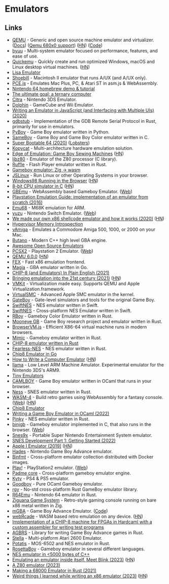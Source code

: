 # Emulators

## Links

- [QEMU](https://www.qemu.org/) - Generic and open source machine emulator and virtualizer. ([Docs](https://qemu.weilnetz.de/doc/qemu-doc.html)) ([Qemu 680x0 support](https://www.youtube.com/watch?v=s_ve0bCC9q4)) ([HN](https://news.ycombinator.com/item?id=25027213)) ([Code](https://github.com/qemu/qemu))
- [byuu](https://github.com/byuu/byuu) - Multi-system emulator focused on performance, features, and ease of use.
- [Quickemu](https://github.com/wimpysworld/quickemu) - Quickly create and run optimized Windows, macOS and Linux desktop virtual machines. ([HN](https://news.ycombinator.com/item?id=28797129))
- [Lisa Emulator](https://github.com/rayarachelian/lisaem)
- [Shoebill](https://github.com/pruten/shoebill) - Macintosh II emulator that runs A/UX (and A/UX only).
- [PCE.js](https://github.com/jsdf/pce) - Emulates Mac Plus, PC, & Atari ST in asm.js & WebAssembly.
- [Nintendo 64 homebrew demo & tutorial](https://github.com/jsdf/n64-sdk-demo)
- [The ultimate goal: a ternary computer](https://github.com/ssloy/triador)
- [Citra](https://github.com/citra-emu/citra) - Nintendo 3DS Emulator.
- [Dolphin](https://github.com/dolphin-emu/dolphin) - GameCube and Wii Emulator.
- [Writing an Emulator in JavaScript (and Interfacing with Multiple UIs) (2020)](https://www.taniarascia.com/writing-an-emulator-in-javascript-chip8/)
- [gdbstub](https://github.com/daniel5151/gdbstub) - Implementation of the GDB Remote Serial Protocol in Rust, primarily for use in emulators.
- [PyBoy](https://github.com/Baekalfen/PyBoy) - Game Boy emulator written in Python.
- [SameBoy](https://github.com/LIJI32/SameBoy) - Game Boy and Game Boy Color emulator written in C.
- [Super Bootable 64 (2020)](https://christine.website/blog/super-bootable-64-2020-05-06) ([Lobsters](https://lobste.rs/s/lmhaaa/super_bootable_64))
- [Kopycat](https://github.com/inforion/kopycat) - Multi-architecture hardware emulation solution.
- [Edge of Emulation: Game Boy Sewing Machines](https://shonumi.github.io/articles/art22.html) ([HN](https://news.ycombinator.com/item?id=23425524))
- [libz80](https://github.com/ggambetta/libz80) - Emulator of the Z80 processor (C library).
- [Ruffle](https://github.com/ruffle-rs/ruffle) - Flash Player emulator written in Rust.
- [Gameboy emulator: Zig -> wasm](https://github.com/fengb/fundude)
- [JSLinux](https://bellard.org/jslinux/) - Run Linux or other Operating Systems in your browser.
- [Windows98 Running in the Browser](https://copy.sh/v86/?profile=windows98) ([HN](https://news.ycombinator.com/item?id=23674012))
- [8-bit CPU simulator in C](https://github.com/reutiteuti/logic) ([HN](https://news.ycombinator.com/item?id=23672470))
- [GBEmu](https://github.com/BlueBlazin/gbemu) - WebAssembly based Gameboy Emulator. ([Web](https://gbemu.netlify.app/))
- [Playstation Emulation Guide: implementation of an emulator from scratch (2016)](https://svkt.org/~simias/guide.pdf)
- [Emu68](https://github.com/michalsc/Emu68) - M68K emulation for ARM.
- [yuzu](https://github.com/yuzu-emu/yuzu) - Nintendo Switch Emulator. ([Web](https://yuzu-emu.org/))
- [We made our own x86 shellcode emulator and how it works (2020)](https://hvmi.github.io/blog/2020/11/11/bdshemu.html) ([HN](https://news.ycombinator.com/item?id=25057062))
- [Hypervisor Memory Introspection](https://github.com/hvmi/hvmi)
- [vAmiga](https://github.com/dirkwhoffmann/vAmiga) - Emulates a Commodore Amiga 500, 1000, or 2000 on your Mac.
- [Butano](https://github.com/GValiente/butano) - Modern C++ high level GBA engine.
- [Awesome Open Source Emulators](https://github.com/alnacle/awesome-emulators)
- [PCSX2](https://github.com/PCSX2/pcsx2) - Playstation 2 Emulator. ([Web](https://pcsx2.net/))
- [QEMU 6.0.0](https://www.qemu.org/2021/04/30/qemu-6-0-0/) ([HN](https://news.ycombinator.com/item?id=26990957))
- [FEX](https://github.com/FEX-Emu/FEX) - Fast x86 emulation frontend.
- [Magia](https://github.com/pokemium/magia) - GBA emulator written in Go.
- [CHIP-8 (and Emulators) In Plain English (2021)](https://cgmathprog.home.blog/2021/05/20/chip-8-and-emulator-overview/)
- [Bringing emulation into the 21st century (2021)](https://blog.davetcode.co.uk/post/21st-century-emulator/) ([HN](https://news.ycombinator.com/item?id=27728941))
- [VMKit](https://github.com/adnsio/vmkit) - Virtualization made easy. Supports QEMU and Apple Virtualization.framework.
- [VirtualSMC](https://github.com/acidanthera/VirtualSMC) - Advanced Apple SMC emulator in the kernel.
- [GateBoy](https://github.com/aappleby/MetroBoy) - Gate-level simulators and tools for the original Game Boy.
- [SwiftNES](https://github.com/tib/SwiftNES) - NES emulator written in Swift.
- [SwiftNES](https://github.com/thara/SwiftNES) - Cross-platform NES Emulator written in Swift.
- [RBoy](https://github.com/mvdnes/rboy) - Gameboy Color Emulator written in Rust.
- [Mooneye GB](https://github.com/Gekkio/mooneye-gb) - Game Boy research project and emulator written in Rust.
- [BrowserVM.js](https://github.com/elliott-wen/browservm.js) - Efficient X86-64 virtual machine runs in modern browsers.
- [Mimic](https://github.com/jawline/Mimic) - Gameboy emulator written in Rust.
- [CHIP-8 emulator written in Rust](https://github.com/jawline/CHIP-9)
- [Fearless-NES](https://github.com/TomasKralCZ/Fearless-NES) - NES emulator written in Rust.
- [Chip8 Emulator in Go](https://github.com/ambertide/chip8)
- [How to Write a Computer Emulator](https://fms.komkon.org/EMUL8/HOWTO.html) ([HN](https://news.ycombinator.com/item?id=29237372))
- [llama](https://github.com/archshift/llama) - Low Level ARM Machine Amulator. Experimental emulator for the Nintendo 3DS's ARM9.
- [Tiny Emulators](https://floooh.github.io/tiny8bit/)
- [CAMLBOY](https://github.com/linoscope/CAMLBOY) - Game Boy emulator written in OCaml that runs in your browser.
- [Ness](https://github.com/Kelpsy/ness) - SNES emulator written in Rust.
- [WASM-4](https://github.com/aduros/wasm4) - Build retro games using WebAssembly for a fantasy console. ([Web](https://wasm4.org/)) ([HN](https://news.ycombinator.com/item?id=29632813))
- [Chip8 Emulator](https://github.com/dmatlack/chip8)
- [Writing a Game Boy Emulator in OCaml (2022)](https://linoscope.github.io/writing-a-game-boy-emulator-in-ocaml/)
- [Pinky](https://github.com/koute/pinky) - NES emulator written in Rust.
- [binjgb](https://github.com/binji/binjgb) - Gameboy emulator implemented in C, that also runs in the browser. ([Web](https://binji.github.io/binjgb/))
- [Snes9x](https://github.com/snes9xgit/snes9x) - Portable Super Nintendo Entertainment System emulator.
- [SNES Development Part 1: Getting Started (2022)](https://blog.wesleyac.com/posts/snes-dev-1-getting-started)
- [Apple I Emulator (2019)](https://www.shadertoy.com/view/tlX3W7) ([HN](https://news.ycombinator.com/item?id=30718854))
- [Hades](https://github.com/Arignir/Hades) - Nintendo Game Boy Advance emulator.
- [Binfmt](https://github.com/tonistiigi/binfmt) - Cross-platform emulator collection distributed with Docker images.
- [Play!](https://github.com/jpd002/Play-) - PlayStation2 emulator. ([Web](https://purei.org/))
- [Padme core](https://github.com/alexlren/padme-core) - Cross-platform gameboy emulator engine.
- [Kyty](https://github.com/InoriRus/Kyty) - PS4 & PS5 emulator.
- [Goodboy](https://github.com/Engil/Goodboy) - Pure OCaml Gameboy emulator.
- [rgy](https://github.com/YushiOMOTE/rgy) - No-std cross-platform Rust GameBoy emulator library.
- [R64Emu](https://github.com/rasky/r64emu) - Nintendo 64 emulator in Rust.
- [Ziguana Game System](https://github.com/MasterQ32/Ziguana-Game-System) - Retro-style gaming console running on bare x86 metal written in Zig.
- [mGBA](https://mgba.io/) - Game Boy Advance Emulator. ([Code](https://github.com/mgba-emu/mgba))
- [webЯcade](https://github.com/webrcade/webrcade) - WASM based retro emulation on any device. ([HN](https://news.ycombinator.com/item?id=32966874))
- [Implementation of a CHIP-8 machine for FPGAs in Hardcaml with a custom assembler for writing test programs](https://github.com/jawline/c8hardcaml)
- [AGBRS](https://github.com/agbrs/agb) - Library for writing Game Boy Advance games in Rust.
- [Stella](https://github.com/stella-emu/stella) - Multi-platform Atari 2600 Emulator.
- [Potatis](https://github.com/henrikpersson/potatis) - MOS-6502 and NES emulator in Rust.
- [RosettaBoy](https://github.com/shish/rosettaboy) - Gameboy emulator in several different languages.
- [NES emulator in <5000 bytes of C++](https://github.com/binji/smolnes)
- [Emulating an emulator inside itself. Meet Blink (2023)](https://hiro.codes/read/emulating-an-emulator-inside-itself.-meet-blink) ([HN](https://news.ycombinator.com/item?id=34250352))
- [A Z80 emulator (2023)](https://palaiologos.rocks/essays/posts/z80-emu/)
- [Making a 68000 Emulator in Rust (2021)](https://jabberwocky.ca/posts/2021-11-making_an_emulator.html)
- [Weird things I learned while writing an x86 emulator (2023)](https://www.timdbg.com/posts/useless-x86-trivia/) ([HN](https://news.ycombinator.com/item?id=34636699))
